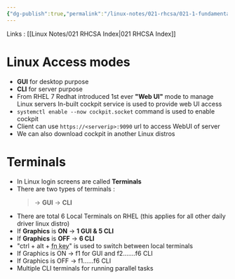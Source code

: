 ```yaml
---
{"dg-publish":true,"permalink":"/linux-notes/021-rhcsa/021-1-fundamentals-of-computer/021-1-9-basic-linux-terms/","noteIcon":"","created":"2023-10-07T13:47:51.366+05:30","updated":"2023-10-13T17:06:03.814+05:30"}
---
```


Links : [[Linux Notes/021 RHCSA Index\|021 RHCSA Index]]

# Linux Access modes

- **GUI** for desktop purpose
- **CLI** for server purpose 
- From RHEL 7 Redhat introduced 1st ever **"Web UI"** mode  to manage Linux servers In-built cockpit service is used to provide web UI access
- `systemctl enable --now cockpit.socket` command is used to enable cockpit
- Client can use `https://<serverip>:9090` url to access WebUI of server
- We can also download cockpit in another Linux distros

# Terminals

- In Linux login screens are called **Terminals**
- There are two types of terminals :
	> &rarr; **GUI**
	 &rarr; **CLI**
- There are total 6 Local Terminals on RHEL (this applies for all other daily driver linux distro)
- If **Graphics** is **ON** &rarr; **1 GUI & 5 CLI**
- If **Graphics** is **OFF** &rarr; **6 CLI**
- "ctrl + alt + <abbr title="here fn means f1-f6">fn key</abbr>" is used to switch between local terminals
- If Graphics is ON &rarr; f1 for GUI and f2.......f6 CLI
- If Graphics is OFF &rarr; f1......f6 CLI
- Multiple CLI terminals for running parallel tasks

